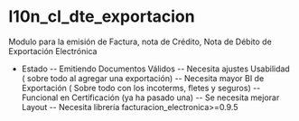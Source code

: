 # l10n_cl_dte_exportacion

Modulo para la emisión de Factura, nota de Crédito, Nota de Débito de Exportación Electrónica
- Estado
-- Emitiendo Documentos Válidos
-- Necesita ajustes Usabilidad ( sobre todo al agregar una exportación)
-- Necesita mayor BI de Exportación ( Sobre todo con los incoterms, fletes y seguros)
-- Funcional en Certificación (ya ha pasado una)
-- Se necesita mejorar Layout
-- Necesita librería facturacion_electronica>=0.9.5
